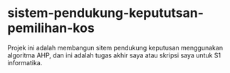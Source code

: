 # sistem-pendukung-kepututsan-pemilihan-kos
Projek ini adalah membangun sitem pendukung keputusan menggunakan algoritma AHP, dan ini adalah tugas akhir saya atau skripsi saya untuk S1 informatika.
